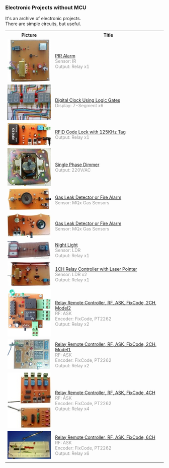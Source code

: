 ### Electronic Projects without MCU
It's an archive of electronic projects.  
There are simple circuits, but useful.  

<table>
  <tr>
    <th>Picture</th>
    <th>Title</th>
  </tr>

 
 <!-- ********************** -->
  <tr>
    <td>
        <img
        src="https://github.com/AliRezaJoodi/Electronics_Projects/raw/main/Alarm_PIR/Pictures/Album.jpg"
        alt="ts"
        width="150"
        height="136"
        />
    </td>
    <td>
        <a href="https://github.com/AliRezaJoodi/Electronics_Projects/blob/main/Alarm_PIR" target="_top">
        <span>PIR Alarm</span>
        </a> <br />
        <span style="color:#999">Sensor: IR</span> <br />
        <span style="color:#999">Output: Relay x1</span> <br />
    </td>
  </tr>

  <!-- ********************** -->
  <tr>
    <td>
        <img
        src="https://github.com/AliRezaJoodi/Electronics_Projects/raw/main/Clock_7SegmentDisplay/Pictures/Album.jpg"
        alt="ts"
        width="150"
        height="113"
        />
    </td>
    <td>
        <a href="https://github.com/AliRezaJoodi/Electronics_Projects/blob/main/Clock_7SegmentDisplay" target="_top">
        <span>Digital Clock Using Logic Gates</span>
        </a> <br />
        <span style="color:#999">Display: 7-Segment x6</span> <br />
    </td>
  </tr>

  <!-- ********************** -->
  <tr>
    <td>
        <img
        src="https://github.com/AliRezaJoodi/Electronics_Projects/raw/main/CodeLock_RFID/Pictures/Album.jpg"
        alt="ts"
        width="150"
        height="72"
        />
    </td>
    <td>
        <a href="https://github.com/AliRezaJoodi/Electronics_Projects/blob/main/CodeLock_RFID" target="_top">
        <span>RFID Code Lock with 125KHz Tag</span>
        </a> <br />
        <span style="color:#999">Output: Relay x1</span> <br />
    </td>
  </tr>

  <!-- ********************** -->
  <tr>
    <td>
        <img
        src="https://github.com/AliRezaJoodi/Electronics_Projects/raw/main/Dimmer_1Phase/Pictures/Album.jpg"
        alt="ts"
        width="150"
        height="120"
        />
    </td>
    <td>
        <a href="https://github.com/AliRezaJoodi/Electronics_Projects/blob/main/Dimmer_1Phase" target="_top">
        <span>Single Phase Dimmer</span>
        </a> <br />
        <span style="color:#999">Output: 220V/AC</span> <br />
    </td>
  </tr>

  <!-- ********************** -->
  <tr>
    <td>
        <img
        src="https://github.com/AliRezaJoodi/Electronics_Projects/raw/main/GasDetector/Pictures/Album.jpg"
        alt="ts"
        width="150"
        height="70"
        />
    </td>
    <td>
        <a href="https://github.com/AliRezaJoodi/Electronics_Projects/blob/main/GasDetector" target="_top">
        <span>Gas Leak Detector or Fire Alarm</span>
        </a> <br />
        <span style="color:#999">Sensor: MQx Gas Sensors</span> <br />
    </td>
  </tr>

  <!-- ********************** -->
  <tr>
    <td>
        <img
        src="https://github.com/AliRezaJoodi/Electronics_Projects/raw/main/GasDetector_Model2/Pictures/Album.jpg"
        alt="ts"
        width="150"
        height="80"
        />
    </td>
    <td>
        <a href="https://github.com/AliRezaJoodi/Electronics_Projects/blob/main/GasDetector_Model2" target="_top">
        <span>Gas Leak Detector or Fire Alarm</span>
        </a> <br />
        <span style="color:#999">Sensor: MQx Gas Sensors</span> <br />
    </td>
  </tr>

  <!-- ********************** -->
  <tr>
    <td>
        <img
        src="https://github.com/AliRezaJoodi/Electronics_Projects/raw/main/NightLight/Pictures/Album.jpg"
        alt="ts"
        width="150"
        height="57"
        />
    </td>
    <td>
        <a href="https://github.com/AliRezaJoodi/Electronics_Projects/blob/main/NightLight" target="_top">
        <span>Night Light</span>
        </a> <br />
        <span style="color:#999">Sensor: LDR</span> <br />
        <span style="color:#999">Output: Relay x1</span> <br />
    </td>
  </tr>

  <!-- ********************** -->
  <tr>
    <td>
        <img
        src="https://github.com/AliRezaJoodi/Electronics_Projects/raw/main/RelayRemoteController_LaserPointer_1CH/Pictures/Album.jpg"
        alt="ts"
        width="150"
        height="80"
        />
    </td>
    <td>
        <a href="https://github.com/AliRezaJoodi/Electronics_Projects/blob/main/RelayRemoteController_LaserPointer_1CH" target="_top">
        <span>1CH Relay Controller with Laser Pointer</span>
        </a> <br />
        <span style="color:#999">Sensor: LDR x2</span> <br />
        <span style="color:#999">Output: Relay x1</span> <br />
    </td>
  </tr>

  <!-- ********************** -->
  <tr>
    <td>
        <img
        src="https://github.com/AliRezaJoodi/Electronics_Projects/raw/main/RelayRemoteController_RF_ASK_FixCode_2CH/Pictures_Receiver_Model2/Album.jpg"
        alt="ts"
        width="150"
        height="151"
        />
    </td>
    <td>
        <a href="https://github.com/AliRezaJoodi/Electronics_Projects/blob/main/RelayRemoteController_RF_ASK_FixCode_2CH" target="_top">
        <span>Relay Remote Controller, RF, ASK, FixCode, 2CH, Model2</span>
        </a> <br />
        <span style="color:#999">RF: ASK</span> <br />
        <span style="color:#999">Encoder: FixCode, PT2262</span> <br />
        <span style="color:#999">Output: Relay x2</span> <br />
    </td>
  </tr>

  <!-- ********************** -->
  <tr>
    <td>
        <img
        src="https://github.com/AliRezaJoodi/Electronics_Projects/raw/main/RelayRemoteController_RF_ASK_FixCode_2CH/Pictures_Receiver_Model1/Album.jpg"
        alt="ts"
        width="150"
        height="97"
        />
    </td>
    <td>
        <a href="https://github.com/AliRezaJoodi/Electronics_Projects/blob/main/RelayRemoteController_RF_ASK_FixCode_2CH" target="_top">
        <span>Relay Remote Controller, RF, ASK, FixCode, 2CH, Model1</span>
        </a> <br />
        <span style="color:#999">RF: ASK</span> <br />
        <span style="color:#999">Encoder: FixCode, PT2262</span> <br />
        <span style="color:#999">Output: Relay x2</span> <br />
    </td>
  </tr>

  <!-- ********************** -->
  <tr>
    <td>
        <img
        src="https://github.com/AliRezaJoodi/Electronics_Projects/raw/main/RelayRemoteController_RF_ASK_FixCode_4CH/Pictures_Receiver/Album.jpg"
        alt="ts"
        width="150"
        height="178"
        />
    </td>
    <td>
        <a href="https://github.com/AliRezaJoodi/Electronics_Projects/blob/main/RelayRemoteController_RF_ASK_FixCode_4CH" target="_top">
        <span>Relay Remote Controller, RF, ASK, FixCode, 4CH</span>
        </a> <br />
        <span style="color:#999">RF: ASK</span> <br />
        <span style="color:#999">Encoder: FixCode, PT2262</span> <br />
        <span style="color:#999">Output: Relay x4</span> <br />
    </td>
  </tr>

  <!-- ********************** -->
  <tr>
    <td>
        <img
        src="https://github.com/AliRezaJoodi/Electronics_Projects/raw/main/RelayRemoteController_RF_ASK_FixCode_6CH/Pictures/Album.jpg"
        alt="ts"
        width="150"
        height="89"
        />
    </td>
    <td>
        <a href="https://github.com/AliRezaJoodi/Electronics_Projects/blob/main/RelayRemoteController_RF_ASK_FixCode_6CH" target="_top">
        <span>Relay Remote Controller, RF, ASK, FixCode, 6CH</span>
        </a> <br />
        <span style="color:#999">RF: ASK</span> <br />
        <span style="color:#999">Encoder: FixCode, PT2262</span> <br />
        <span style="color:#999">Output: Relay x6</span> <br />
    </td>
  </tr>

  <tr>
    <td></td>
    <td></td>
  </tr>
  
</table>
